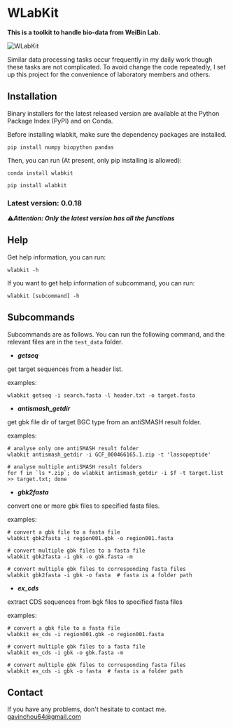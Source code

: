 # WLabKit
**This is a toolkit to handle bio-data from WeiBin Lab.**

![WLabKit](https://cdn.jsdelivr.net/gh/BioGavin/Pic/imgWLabKit.png)

Similar data processing tasks occur frequently in my daily work though these tasks are not complicated. To avoid change the code repeatedly, I set up this project for the convenience of laboratory members and others.



## Installation

Binary installers for the latest released version are available at the Python Package Index (PyPI) and on Conda.

Before installing wlabkit, make sure the dependency packages are installed.
```shell
pip install numpy biopython pandas
```
Then, you can run (At present, only pip installing is allowed):
```shell
conda install wlabkit
```
```shell
pip install wlabkit
```



### Latest version: 0.0.18

⚠️***Attention:  Only the latest version has all the functions*** 



## Help

Get help information, you can run:
```shell
wlabkit -h
```

If you want to get help information of subcommand, you can run:
```shell
wlabkit [subcommand] -h
```



## Subcommands

Subcommands are as follows. You can run the following command, and the relevant files are in the `test_data` folder.



- ***getseq***

get target sequences from a header list.

examples:
```shell
wlabkit getseq -i search.fasta -l header.txt -o target.fasta
```




- ***antismash_getdir***

get gbk file dir of target BGC type from an antiSMASH result folder.

examples:

```shell
# analyse only one antiSMASH result folder
wlabkit antismash_getdir -i GCF_000466165.1.zip -t 'lassopeptide'
```

```shell
# analyse multiple antiSMASH result folders
for f in `ls *.zip`; do wlabkit antismash_getdir -i $f -t target.list >> target.txt; done
```



- ***gbk2fasta***

convert one or more gbk files to specified fasta files.

examples:

```shell
# convert a gbk file to a fasta file
wlabkit gbk2fasta -i region001.gbk -o region001.fasta
```

```shell
# convert multiple gbk files to a fasta file
wlabkit gbk2fasta -i gbk -o gbk.fasta -m

# convert multiple gbk files to corresponding fasta files
wlabkit gbk2fasta -i gbk -o fasta  # fasta is a folder path
```



- ***ex_cds***


extract CDS sequences from bgk files to specified fasta files


examples:

```shell
# convert a gbk file to a fasta file
wlabkit ex_cds -i region001.gbk -o region001.fasta
```

```shell
# convert multiple gbk files to a fasta file
wlabkit ex_cds -i gbk -o gbk.fasta -m

# convert multiple gbk files to corresponding fasta files
wlabkit ex_cds -i gbk -o fasta  # fasta is a folder path
```





## Contact

If you have any problems, don't hesitate to contact me. <gavinchou64@gmail.com>


